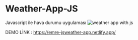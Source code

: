 # Weather-App-JS
Javascript ile hava durumu uygulaması
![weather app with js](https://user-images.githubusercontent.com/111085998/230720726-e4d82b27-001e-4e7c-87a2-d278ddac0fa1.png)

DEMO LİNK : https://emre-jsweather-app.netlify.app/
